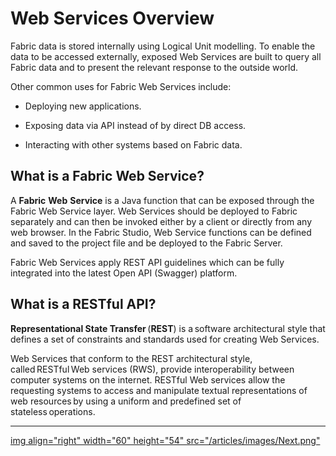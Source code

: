# **Web Services Overview** 

Fabric data is stored internally using Logical Unit modelling. To enable the data to be accessed externally, exposed Web Services are built to query all Fabric data and to present the relevant response to the outside world. 

Other common uses for Fabric Web Services include: 

- Deploying new applications. 
- Exposing data via API instead of by direct DB access. 

- Interacting with other systems based on Fabric data. 

## **What is a Fabric Web Service?** 

A **Fabric** **Web** **Service** is a Java function that can be exposed through the Fabric Web Service layer. Web Services should be deployed to Fabric separately and can then be invoked either by a client or directly from any web browser. In the Fabric Studio, Web Service functions can be defined and saved to the project file and be deployed to the Fabric Server. 

Fabric Web Services apply REST API guidelines which can be fully integrated into the latest Open API (Swagger) platform. 

## **What is a RESTful API?** 

**Representational State Transfer** (**REST**) is a software architectural style that defines a set of constraints and standards used for creating Web Services. 

Web Services that conform to the REST architectural style, called RESTful Web services (RWS), provide interoperability between computer systems on the internet. RESTful Web services allow the requesting systems to access and manipulate textual representations of web resources by using a uniform and predefined set of stateless operations. 

------

[img align="right" width="60" height="54" src="/articles/images/Next.png"](/articles/15_web_services/02_web_services_properties.md)


